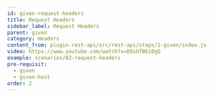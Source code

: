 ```yaml
---
id: given-request-headers
title: Request Headers
sidebar_label: Request Headers
parent: given
category: Headers
content_from: plugin-rest-api/src/rest-api/steps/1-given/index.js
video: https://www.youtube.com/watch?v=DOsGfBb10gQ
example: scenarios/02-request-headers
pre-requisit:
  - given
  - given-host
order: 2
---
```


